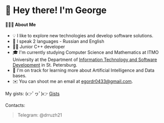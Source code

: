 # 👋 Hey there! I'm George

#### 👨🏻‍💻  About Me

* 💡  I like to explore new technologies and develop software solutions.
* 💂  I speak 2 languages - Russian and English
* 👨‍💻  Junior C++ developer 
* 🎓  I'm currently studying Computer Science and Mathematics at ITMO University at the Department of [Information Technology and Software Development](https://en.itmo.ru/en/faculty/7/Information_Technologies_and_Programming_Faculty.htm) in St. Petersburg.
* 🌱  I'm on track for learning more about Artificial Intelligence and Data bases.
* ✉️  You can shoot me an email at egordr0433@gmail.com.

My gists: (👉ﾟヮﾟ)👉 [Gists](https://gist.github.com/drruzh21)

Contacts:

> Telegram: @drruzh21
